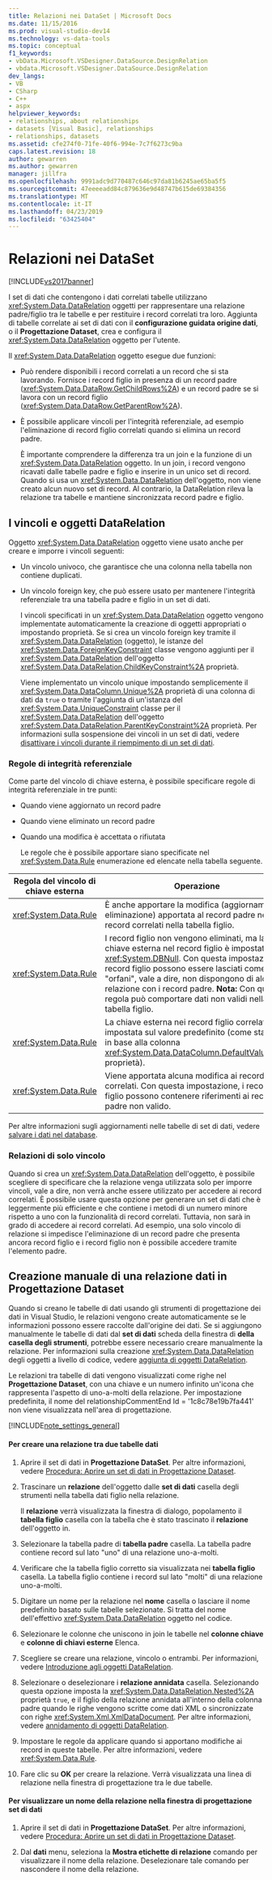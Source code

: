 ```yaml
---
title: Relazioni nei DataSet | Microsoft Docs
ms.date: 11/15/2016
ms.prod: visual-studio-dev14
ms.technology: vs-data-tools
ms.topic: conceptual
f1_keywords:
- vbData.Microsoft.VSDesigner.DataSource.DesignRelation
- vbdata.Microsoft.VSDesigner.DataSource.DesignRelation
dev_langs:
- VB
- CSharp
- C++
- aspx
helpviewer_keywords:
- relationships, about relationships
- datasets [Visual Basic], relationships
- relationships, datasets
ms.assetid: cfe274f0-71fe-40f6-994e-7c7f6273c9ba
caps.latest.revision: 18
author: gewarren
ms.author: gewarren
manager: jillfra
ms.openlocfilehash: 9991adc9d770487c646c97da81b6245ae65ba5f5
ms.sourcegitcommit: 47eeeeadd84c879636e9d48747b615de69384356
ms.translationtype: MT
ms.contentlocale: it-IT
ms.lasthandoff: 04/23/2019
ms.locfileid: "63425404"
---
```

# <a name="relationships-in-datasets"></a>Relazioni nei DataSet
[!INCLUDE[vs2017banner](../includes/vs2017banner.md)]

I set di dati che contengono i dati correlati tabelle utilizzano <xref:System.Data.DataRelation> oggetti per rappresentare una relazione padre/figlio tra le tabelle e per restituire i record correlati tra loro. Aggiunta di tabelle correlate ai set di dati con il **configurazione guidata origine dati**, o il **Progettazione Dataset**, crea e configura il <xref:System.Data.DataRelation> oggetto per l'utente.  
  
 Il <xref:System.Data.DataRelation> oggetto esegue due funzioni:  
  
- Può rendere disponibili i record correlati a un record che si sta lavorando. Fornisce i record figlio in presenza di un record padre (<xref:System.Data.DataRow.GetChildRows%2A>) e un record padre se si lavora con un record figlio (<xref:System.Data.DataRow.GetParentRow%2A>).  
  
- È possibile applicare vincoli per l'integrità referenziale, ad esempio l'eliminazione di record figlio correlati quando si elimina un record padre.  
  
  È importante comprendere la differenza tra un join e la funzione di un <xref:System.Data.DataRelation> oggetto. In un join, i record vengono ricavati dalle tabelle padre e figlio e inserire in un unico set di record. Quando si usa un <xref:System.Data.DataRelation> dell'oggetto, non viene creato alcun nuovo set di record. Al contrario, la DataRelation rileva la relazione tra tabelle e mantiene sincronizzata record padre e figlio.  
  
## <a name="datarelation-objects-and-constraints"></a>I vincoli e oggetti DataRelation  
 Oggetto <xref:System.Data.DataRelation> oggetto viene usato anche per creare e imporre i vincoli seguenti:  
  
- Un vincolo univoco, che garantisce che una colonna nella tabella non contiene duplicati.  
  
- Un vincolo foreign key, che può essere usato per mantenere l'integrità referenziale tra una tabella padre e figlio in un set di dati.  
  
  I vincoli specificati in un <xref:System.Data.DataRelation> oggetto vengono implementate automaticamente la creazione di oggetti appropriati o impostando proprietà. Se si crea un vincolo foreign key tramite il <xref:System.Data.DataRelation> (oggetto), le istanze del <xref:System.Data.ForeignKeyConstraint> classe vengono aggiunti per il <xref:System.Data.DataRelation> dell'oggetto <xref:System.Data.DataRelation.ChildKeyConstraint%2A> proprietà.  
  
  Viene implementato un vincolo unique impostando semplicemente il <xref:System.Data.DataColumn.Unique%2A> proprietà di una colonna di dati da `true` o tramite l'aggiunta di un'istanza del <xref:System.Data.UniqueConstraint> classe per il <xref:System.Data.DataRelation> dell'oggetto <xref:System.Data.DataRelation.ParentKeyConstraint%2A> proprietà. Per informazioni sulla sospensione dei vincoli in un set di dati, vedere [disattivare i vincoli durante il riempimento di un set di dati](../data-tools/turn-off-constraints-while-filling-a-dataset.md).  
  
### <a name="referential-integrity-rules"></a>Regole di integrità referenziale  
 Come parte del vincolo di chiave esterna, è possibile specificare regole di integrità referenziale in tre punti:  
  
- Quando viene aggiornato un record padre  
  
- Quando viene eliminato un record padre  
  
- Quando una modifica è accettata o rifiutata  
  
  Le regole che è possibile apportare siano specificate nel <xref:System.Data.Rule> enumerazione ed elencate nella tabella seguente.  
  
|Regola del vincolo di chiave esterna|Operazione|  
|----------------------------------|------------|  
|<xref:System.Data.Rule>|È anche apportare la modifica (aggiornamento o eliminazione) apportata al record padre nei record correlati nella tabella figlio.|  
|<xref:System.Data.Rule>|I record figlio non vengono eliminati, ma la chiave esterna nel record figlio è impostata su <xref:System.DBNull>. Con questa impostazione, i record figlio possono essere lasciati come "orfani", vale a dire, non dispongono di alcuna relazione con i record padre. **Nota:**  Con questa regola può comportare dati non validi nella tabella figlio.|  
|<xref:System.Data.Rule>|La chiave esterna nei record figlio correlati è impostata sul valore predefinito (come stabilito in base alla colonna <xref:System.Data.DataColumn.DefaultValue%2A> proprietà).|  
|<xref:System.Data.Rule>|Viene apportata alcuna modifica ai record figlio correlati. Con questa impostazione, i record figlio possono contenere riferimenti ai record padre non valido.|  
  
 Per altre informazioni sugli aggiornamenti nelle tabelle di set di dati, vedere [salvare i dati nel database](../data-tools/save-data-back-to-the-database.md).  
  
### <a name="constraint-only-relations"></a>Relazioni di solo vincolo  
 Quando si crea un <xref:System.Data.DataRelation> dell'oggetto, è possibile scegliere di specificare che la relazione venga utilizzata solo per imporre vincoli, vale a dire, non verrà anche essere utilizzato per accedere ai record correlati. È possibile usare questa opzione per generare un set di dati che è leggermente più efficiente e che contiene i metodi di un numero minore rispetto a uno con la funzionalità di record correlati. Tuttavia, non sarà in grado di accedere ai record correlati. Ad esempio, una solo vincolo di relazione si impedisce l'eliminazione di un record padre che presenta ancora record figlio e i record figlio non è possibile accedere tramite l'elemento padre.  
  
## <a name="manually-creating-a-data-relation-in-the-dataset-designer"></a>Creazione manuale di una relazione dati in Progettazione Dataset  
 Quando si creano le tabelle di dati usando gli strumenti di progettazione dei dati in Visual Studio, le relazioni vengono create automaticamente se le informazioni possono essere raccolte dall'origine dei dati. Se si aggiungono manualmente le tabelle di dati dal **set di dati** scheda della finestra di **della casella degli strumenti**, potrebbe essere necessario creare manualmente la relazione. Per informazioni sulla creazione <xref:System.Data.DataRelation> degli oggetti a livello di codice, vedere [aggiunta di oggetti DataRelation](http://msdn.microsoft.com/library/a4a564fb-c1c4-4135-b6c2-b030e51195e4).  
  
 Le relazioni tra tabelle di dati vengono visualizzati come righe nel **Progettazione Dataset**, con una chiave e un numero infinito un'icona che rappresenta l'aspetto di uno-a-molti della relazione. Per impostazione predefinita, il nome del relationshipCommentEnd Id = '1c8c78e19b7fa441' non viene visualizzata nell'area di progettazione.  
  
 [!INCLUDE[note_settings_general](../includes/note-settings-general-md.md)]  
  
#### <a name="to-create-a-relationship-between-two-data-tables"></a>Per creare una relazione tra due tabelle dati  
  
1. Aprire il set di dati in **Progettazione DataSet**. Per altre informazioni, vedere [Procedura: Aprire un set di dati in Progettazione Dataset](http://msdn.microsoft.com/library/36fc266f-365b-42cb-aebb-c993dc2c47c3).  
  
2. Trascinare un **relazione** dell'oggetto dalle **set di dati** casella degli strumenti nella tabella dati figlio nella relazione.  
  
     Il **relazione** verrà visualizzata la finestra di dialogo, popolamento il **tabella figlio** casella con la tabella che è stato trascinato il **relazione** dell'oggetto in.  
  
3. Selezionare la tabella padre di **tabella padre** casella. La tabella padre contiene record sul lato "uno" di una relazione uno-a-molti.  
  
4. Verificare che la tabella figlio corretto sia visualizzata nei **tabella figlio** casella. La tabella figlio contiene i record sul lato "molti" di una relazione uno-a-molti.  
  
5. Digitare un nome per la relazione nel **nome** casella o lasciare il nome predefinito basato sulle tabelle selezionate. Si tratta del nome dell'effettivo <xref:System.Data.DataRelation> oggetto nel codice.  
  
6. Selezionare le colonne che uniscono in join le tabelle nel **colonne chiave** e **colonne di chiavi esterne** Elenca.  
  
7. Scegliere se creare una relazione, vincolo o entrambi. Per informazioni, vedere [Introduzione agli oggetti DataRelation](http://msdn.microsoft.com/library/89d8a881-8265-41f2-a88b-61311ab06192).  
  
8. Selezionare o deselezionare i **relazione annidata** casella. Selezionando questa opzione imposta la <xref:System.Data.DataRelation.Nested%2A> proprietà `true`, e il figlio della relazione annidata all'interno della colonna padre quando le righe vengono scritte come dati XML o sincronizzate con righe <xref:System.Xml.XmlDataDocument>. Per altre informazioni, vedere [annidamento di oggetti DataRelation](http://msdn.microsoft.com/library/9530f9c9-dd98-4b93-8cdb-40d7f1e8d0ab).  
  
9. Impostare le regole da applicare quando si apportano modifiche ai record in queste tabelle. Per altre informazioni, vedere <xref:System.Data.Rule>.  
  
10. Fare clic su **OK** per creare la relazione. Verrà visualizzata una linea di relazione nella finestra di progettazione tra le due tabelle.  
  
#### <a name="to-display-a-relation-name-in-the-dataset-designer"></a>Per visualizzare un nome della relazione nella finestra di progettazione set di dati  
  
1. Aprire il set di dati in **Progettazione DataSet**. Per altre informazioni, vedere [Procedura: Aprire un set di dati in Progettazione Dataset](http://msdn.microsoft.com/library/36fc266f-365b-42cb-aebb-c993dc2c47c3).  
  
2. Dal **dati** menu, seleziona la **Mostra etichette di relazione** comando per visualizzare il nome della relazione. Deselezionare tale comando per nascondere il nome della relazione.
